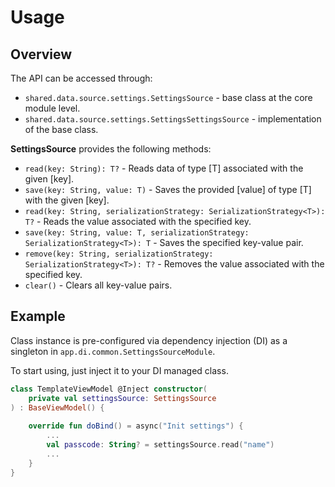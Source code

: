 # Usage

## Overview

The API can be accessed through:
- `shared.data.source.settings.SettingsSource` - base class at the core module level.
- `shared.data.source.settings.SettingsSettingsSource` - implementation of the base class.

**SettingsSource** provides the following methods:

- `read(key: String): T?` - Reads data of type [T] associated with the given [key].
- `save(key: String, value: T)` - Saves the provided [value] of type [T] with the given [key].
- `read(key: String, serializationStrategy: SerializationStrategy<T>): T?` - Reads the value associated with the specified key.
- `save(key: String, value: T, serializationStrategy: SerializationStrategy<T>): T` - Saves the specified key-value pair.
- `remove(key: String, serializationStrategy: SerializationStrategy<T>): T?` - Removes the value associated with the specified key.
- `clear()` - Clears all key-value pairs.

## Example

Class instance is pre-configured via dependency injection (DI) as a singleton in `app.di.common.SettingsSourceModule`.

To start using, just inject it to your DI managed class.

```kotlin
class TemplateViewModel @Inject constructor(
    private val settingsSource: SettingsSource
) : BaseViewModel() {
    
    override fun doBind() = async("Init settings") {
        ...
        val passcode: String? = settingsSource.read("name")
        ...
    }
}
```

